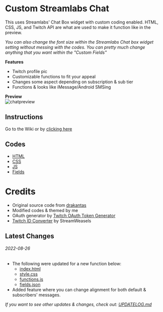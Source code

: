 # Custom Streamlabs Chat
This uses Streamlabs' Chat Box widget with custom coding enabled. HTML, CSS, JS, and Twitch API are what are used to make it function like in the preview. <br />

*You can also change the font size within the Streamlabs Chat box widget setting without messing with the codes. You can pretty much change anything that you want within the "Custom Fields"*

**Features**
- Twitch profile pic
- Customizable functions to fit your appeal
- Changes some aspect depending on subscription & sub tier
- Functions & looks like iMessage/Android SMSing

**Preview** <br/>
![chatpreview](https://cdn.discordapp.com/attachments/920180817962090516/961130530689155122/preview-chatbubbleSMS.gif)

## Instructions
Go to the Wiki or by [clicking here](https://github.com/makakiyoAnju/streamlabs-custom-chat/wiki)

## Codes
- [HTML](code/index.html)
- [CSS](code/style.css)
- [JS](code/functions.js)
- [Fields](code/fields.json)

# Credits 
- Original source code from [drakantas](https://github.com/drakantas)
- Modified codes & themed by me
- OAuth generator by [Twitch OAuth Token Generator](https://twitchapps.com/tokengen/)
- [Twitch ID Converter](https://www.streamweasels.com/tools/convert-twitch-username-to-user-id/) by StreamWeasels

## Latest Changes
###### 2022-08-26
- The following were updated for a new function below:
  - [index.html](code/index.html)
  - [style.css](code/style.css)
  - [functions.js](code/functions.js)
  - [fields.json](code/fields.json)
- Added feature where you can change alignment for both default & subscribers' messages.

*If you want to see other updates & changes, check out: [UPDATELOG.md](UPDATELOG.md)*
